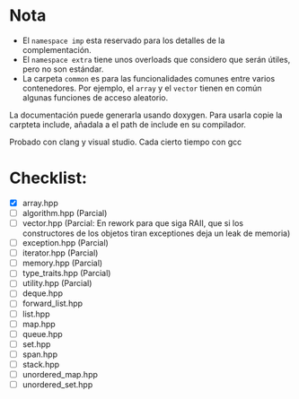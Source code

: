 Nota
====

* El `namespace imp` esta reservado para los detalles de la complementación.
* El `namespace extra` tiene unos overloads que considero que serán útiles, pero
  no son estándar.
* La carpeta `common` es para las funcionalidades comunes entre varios
  contenedores. Por ejemplo, el `array` y el `vector` tienen en común algunas
  funciones de acceso aleatorio.

La documentación puede generarla usando doxygen. Para usarla copie la carpteta
include, añadala a el path de include en su compilador.

Probado con clang y visual studio. Cada cierto tiempo con gcc

Checklist:
==========

* [X] array.hpp
* [ ] algorithm.hpp (Parcial)
* [ ] vector.hpp (Parcial: En rework para que siga RAII, que si los
  constructores de los objetos tiran exceptiones deja un leak de memoria)
* [ ] exception.hpp (Parcial)
* [ ] iterator.hpp (Parcial)
* [ ] memory.hpp (Parcial)
* [ ] type_traits.hpp (Parcial)
* [ ] utility.hpp (Parcial)
* [ ] deque.hpp
* [ ] forward_list.hpp
* [ ] list.hpp
* [ ] map.hpp
* [ ] queue.hpp
* [ ] set.hpp
* [ ] span.hpp
* [ ] stack.hpp
* [ ] unordered_map.hpp
* [ ] unordered_set.hpp
